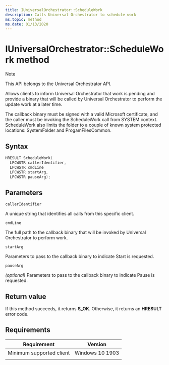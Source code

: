 ```yaml
---
title: IUniversalOrchestrator::ScheduleWork
description: Calls Universal Orchestrator to schedule work
ms.topic: method
ms.date: 01/13/2020
---
```


# IUniversalOrchestrator::ScheduleWork method

> [!NOTE] 
> This API belongs to the Universal Orchestrator API.

Allows clients to inform Universal Orchestrator that work is pending and provide a binary that will be called by Universal Orchestrator to perform the update work at a later time.

The callback binary must be signed with a valid Microsoft certificate, and the caller must be invoking the ScheduleWork call from SYSTEM context. ScheduleWork also limits the folder to a couple of known system protected locations: SystemFolder and ProgamFilesCommon.

## Syntax

```C++
HRESULT ScheduleWork(
  LPCWSTR callerIdentifier,
  LPCWSTR cmdLine
  LPCWSTR startArg,
  LPCWSTR pauseArg);
```

## Parameters

`callerIdentifier`

A unique string that identifies all calls from this specific client.

`cmdLine`

The full path to the callback binary that will be invoked by Universal Orchestrator to perform work.

`startArg`

Parameters to pass to the callback binary to indicate Start is requested.

`pauseArg`

*(optional)* Parameters to pass to the callback binary to indicate Pause is requested.

## Return value
If this method succeeds, it returns **S_OK**.  Otherwise, it returns an **HRESULT** error code.

## Requirements

| Requirement | Version |
|---|---|
| Minimum supported client | Windows 10 1903 |
|   |   |



 

 



